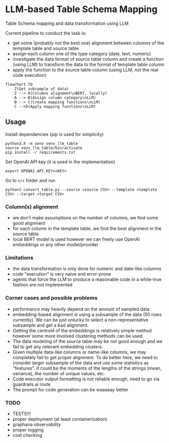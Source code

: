 # LLM-based Table Schema Mapping

Table Schema mapping and data transformation using LLM

Current pipeline to conduct the task is:
- get some (probably not the best one) alignment between columns of the template table and source table
- assign each column one of the type category (date, text, numeric)
- investigate the data format of source table column and create a function (using LLM) to transform the data to the format of template table column
- apply the function to the source table column (using LLM, not the real code execution) 

```mermaid
flowchart TD
    Z(Get subsample of data)
    Z --> A(Columns alignment\nBERT, locally)
    A --> B(Assign column category\nLLM)
    B --> C(Create mapping functions\nLLM)
    C -->D(Apply mapping functions\nLLM)
```

## Usage
Install dependencies (pip is used for simplicity)
```shell
python3.X -m venv venv_llm_table
source venv_llm_table/bin/activate
pip install -r requirements.txt
```

Set OpenAI API key (it is used in the implementation)
```shell
export OPENAI_API_KEY=<KEY>
```

Go to `src` folder and run
```shell
python3 convert_table.py --source <source CSV> --template <template CSV> --target <target CSV>
```

### Column(s) alignment

- we don't make assumptions on the number of columns, we find some good alignment
- for each column in the template table, we find the best alignment in the source table
- local BERT model is used however we can freely use OpenAI embeddings or any other model/provider

### Limitations

- the data transformation is only done for numeric and date-like columns
- code "execution" is very naive and error-prone
- agents that force the LLM to produce a reasonable code in a while-true fashion are not implemented

### Corner cases and possible problems

- performance may heavily depend on the amount of sampled data 
- embedding-based alignment is using a subsample of the data (50 rows currently).
    We can be just unlucky to select a non-representative subsample and get a bad alignment.
- Getting the centroid of the embeddings is relatively simple method however some more involved clustering methods can be used.
- The data modeling of the source table may be not good enough and we fail to get any relevant embedding clusters.
- Given multiple data-like columns or name-like columns, we may completely fail to get proper alignment.
    To do better here, we need to consider larger subsample of the data and use some statistics as "features".
    It could be the moments of the lengths of the strings (mean, variance), the number of unique values, etc.
- Code executor output formatting is not reliable enough, need to go via guardrails.ai route
- The prompt for code generation can be waaaaay better

### TODO
- TESTS!!!
- proper deployment (at least containerization)
- graphana observability
- proper logging
- cost checking